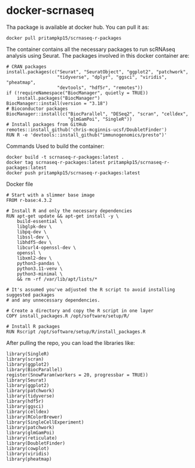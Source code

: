 # docker-scrnaseq
Tha package is available at docker hub. You can pull it as:
```
docker pull pritampkp15/scrnaseq-r-packages
```
The container contains all the necessary packages to run scRNAseq analysis using Seurat.
The packages involved in this docker container are:
```
# CRAN packages
install.packages(c("Seurat", "SeuratObject", "ggplot2", "patchwork", 
                   "tidyverse", "dplyr", "ggsci", "viridis", "pheatmap",
                   "devtools", "hdf5r", "remotes"))
if (!requireNamespace("BiocManager", quietly = TRUE))
    install.packages("BiocManager")
BiocManager::install(version = "3.18")
# Bioconductor packages
BiocManager::install(c("BiocParallel", "DESeq2", "scran", "celldex", 
                       "glmGamPoi", "SingleR"))
# Install packages from GitHub
remotes::install_github('chris-mcginnis-ucsf/DoubletFinder')
RUN R -e 'devtools::install_github("immunogenomics/presto")'
```
Commands Used to build the container:
```
docker build -t scrnaseq-r-packages:latest .
docker tag scrnaseq-r-packages:latest pritampkp15/scrnaseq-r-packages:latest
docker push pritampkp15/scrnaseq-r-packages:latest
```
Docker file
```
# Start with a slimmer base image
FROM r-base:4.3.2

# Install R and only the necessary dependencies
RUN apt-get update && apt-get install -y \
    build-essential \
    libglpk-dev \
    libpq-dev \
    libssl-dev \
    libhdf5-dev \
    libcurl4-openssl-dev \
    openssl \
    libxml2-dev \
    python3-pandas \
    python3.11-venv \
    python3-minimal \
    && rm -rf /var/lib/apt/lists/*

# It's assumed you've adjusted the R script to avoid installing suggested packages
# and any unnecessary dependencies.

# Create a directory and copy the R script in one layer
COPY install_packages.R /opt/software/setup/R/

# Install R packages
RUN Rscript /opt/software/setup/R/install_packages.R
```
After pulling the repo, you can load the libraries like:
```
library(SingleR)
library(scran)
library(ggplot2)
library(BiocParallel)
register(SnowParam(workers = 20, progressbar = TRUE))
library(Seurat)
library(ggplot2)
library(patchwork)
library(tidyverse)
library(hdf5r)
library(ggsci)
library(celldex)
library(RColorBrewer)
library(SingleCellExperiment)
library(patchwork)
library(glmGamPoi)
library(reticulate)
library(DoubletFinder)
library(cowplot)
library(viridis)
library(pheatmap)
```
